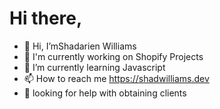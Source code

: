 <h1>
Hi there, 
</h1>


- 👋 Hi, I’mShadarien Williams
- 	&#x1F52D; I'm currently working on Shopify Projects 
- 🌱 I’m currently learning Javascript
- 📫 How to reach me https://shadwilliams.dev
- 📢 looking for help with obtaining clients

